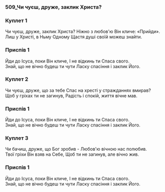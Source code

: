 ### 509_Чи чуєш, друже, заклик Христа?
### Куплет 1
Чи чуєш, друже, заклик Христа? Ніжно з любов'ю Він кличе: «Прийди». <br/>Лиш у Христі, в Ньму Одному Щастя душі своїй можеш знайти.
### Приспів 1
Йди до Ісуса, поки Він кличе, І не відкинь ти Спаса свого. <br/>Знай, що не вічно будеш ти чути Ласку спасіння і заклик Його.
### Куплет 2
Чи чуєш, друже, що за тебе Спас на хресті у стражданнях вмирав?<br/>Щоб у гріхах ти не загинув, Радість і спокій, життя вічне мав.
### Приспів 1
Йди до Ісуса, поки Він кличе, І не відкинь ти Спаса свого. <br/>Знай, що не вічно будеш ти чути Ласку спасіння і заклик Його.
### Куплет 3
Чи бачиш, друже, що Бог зробив - Любов'ю вічною нас полюбив. <br/>Твої гріхи Він взяв на Себе, Щоб ти не загинув, але вічно жив.
### Приспів 1
Йди до Ісуса, поки Він кличе, І не відкинь ти Спаса свого. <br/>Знай, що не вічно будеш ти чути Ласку спасіння і заклик Його.
